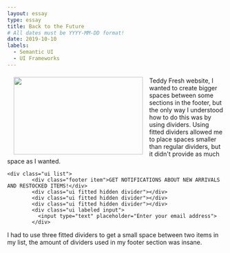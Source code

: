 ```yaml
---
layout: essay
type: essay
title: Back to the Future
# All dates must be YYYY-MM-DD format!
date: 2019-10-10
labels:
  - Semantic UI
  - UI Frameworks
---
```

<!--  <p style="float: left;"> -->
<div class="ui small image">
 <img style="padding: 0 15px; float: left;" class="ui image" src="https://miro.medium.com/max/500/1*H4Q0WVU0Hzt4DEcwVgZwbQ.jpeg" height="180px" width="300px">
  <p style="margin-top: 20px;>
  After experiencing 90's nostalgia with html, we're finally brought back to the look of modern websites with the use of Semantic UI. 
  </p>
</div>


I'm not sure if Semantic UI is as difficult as learning a new programming language, but I do think it's somewhat comparable. It's easy to understand most of the syntax similar to html, just like it was easy to understand how the syntax for javascript was similar to java. It seems like one of the advantages of using Semantic UI would be how similar its syntax is to written/spoken English. For example, if you want something to be a specific color or size you can add it to the class; this feature seems like it can get confusing since it effects the name of your class. If you create several classes with many characteristics, I could see differentiating them all could become difficult.

I definetly need to continue using Semantic UI to understand its capabilities better. When recreating the [Teddy Fresh](https://teddyfresh.com/) website, I wanted to create bigger spaces between some sections in the footer, but the only way I understood how to do this was by using dividers. Using fitted dividers allowed me to place spaces smaller than regular dividers, but it didn't provide as much space as I wanted.
```
<div class="ui list">
        <div class="footer item">GET NOTIFICATIONS ABOUT NEW ARRIVALS AND RESTOCKED ITEMS!</div>
        <div class="ui fitted hidden divider"></div>
        <div class="ui fitted hidden divider"></div>
        <div class="ui fitted hidden divider"></div>
        <div class="ui labeled input">
          <input type="text" placeholder="Enter your email address">
        </div>
```
I had to use three fitted dividers to get a small space between two items in my list, the amount of dividers used in my footer section was insane.
